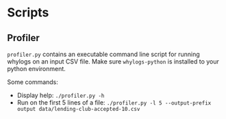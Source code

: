# Scripts

## Profiler
`profiler.py` contains an executable command line script for running whylogs on an input CSV file.
Make sure `whylogs-python` is installed to your python environment.

Some commands:
* Display help: ```./profiler.py -h```
* Run on the first 5 lines of a file: ```./profiler.py -l 5 --output-prefix output data/lending-club-accepted-10.csv```
